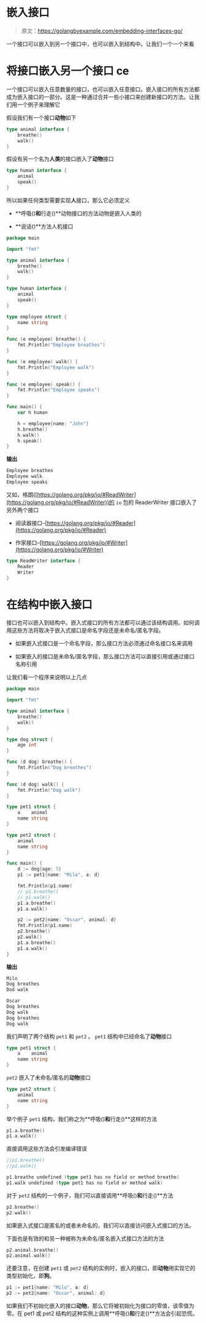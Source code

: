 # 嵌入接口

> 原文：<https://golangbyexample.com/embedding-interfaces-go/>

一个接口可以嵌入到另一个接口中，也可以嵌入到结构中。让我们一个一个来看

# **将接口嵌入另一个接口** ce

一个接口可以嵌入任意数量的接口，也可以嵌入任意接口。嵌入接口的所有方法都成为嵌入接口的一部分。这是一种通过合并一些小接口来创建新接口的方法。让我们用一个例子来理解它

假设我们有一个接口**动物**如下

```go
type animal interface {
    breathe()
    walk()
}
```

假设有另一个名为**人类**的接口嵌入了**动物**接口

```go
type human interface {
    animal
    speak()
}
```

所以如果任何类型需要实现**人**接口，那么它必须定义

*   **呼吸()**和**行走()**动物接口的方法动物是嵌入人类的

*   **说话()**方法人机接口

```go
package main

import "fmt"

type animal interface {
	breathe()
	walk()
}

type human interface {
	animal
	speak()
}

type employee struct {
	name string
}

func (e employee) breathe() {
	fmt.Println("Employee breathes")
}

func (e employee) walk() {
	fmt.Println("Employee walk")
}

func (e employee) speak() {
	fmt.Println("Employee speaks")
}

func main() {
	var h human

	h = employee{name: "John"}
	h.breathe()
	h.walk()
	h.speak()
}
```

**输出**

```go
Employee breathes
Employee walk
Employee speaks
```

又如，格朗([https://golang.org/pkg/io/#ReadWriter](https://golang.org/pkg/io/#ReadWriter))的 `io` 包的 ReaderWriter 接口嵌入了另外两个接口

*   阅读器接口–[https://golang.org/pkg/io/#Reader](https://golang.org/pkg/io/#Reader)

*   作家接口–[https://golang.org/pkg/io/#Writer](https://golang.org/pkg/io/#Writer)

```go
type ReadWriter interface {
    Reader
    Writer
}
```

# **在结构中嵌入接口**

接口也可以嵌入到结构中。嵌入式接口的所有方法都可以通过该结构调用。如何调用这些方法将取决于嵌入式接口是命名字段还是未命名/匿名字段。

*   如果嵌入式接口是一个命名字段，那么接口方法必须通过命名接口名来调用

*   如果嵌入的接口是未命名/匿名字段，那么接口方法可以直接引用或通过接口名称引用

让我们看一个程序来说明以上几点

```go
package main

import "fmt"

type animal interface {
    breathe()
    walk()
}

type dog struct {
    age int
}

func (d dog) breathe() {
    fmt.Println("Dog breathes")
}

func (d dog) walk() {
    fmt.Println("Dog walk")
}

type pet1 struct {
    a    animal
    name string
}

type pet2 struct {
    animal
    name string
}

func main() {
    d := dog{age: 5}
    p1 := pet1{name: "Milo", a: d}

    fmt.Println(p1.name)
    // p1.breathe()
    // p1.walk()
    p1.a.breathe()
    p1.a.walk()

    p2 := pet2{name: "Oscar", animal: d}
    fmt.Println(p1.name)
    p2.breathe()
    p2.walk()
    p1.a.breathe()
    p1.a.walk()
}
```

**输出**

```go
Milo
Dog breathes
Dod walk

Oscar
Dog breathes
Dog walk
Dog breathes
Dog walk
```

我们声明了两个结构 `pet1` 和 `pet2` 。 `pet1` 结构中已经命名了**动物**接口

```go
type pet1 struct {
    a    animal
    name string
}
```

`pet2` 嵌入了未命名/匿名的**动物**接口

```go
type pet2 struct {
    animal
    name string
}
```

举个例子 `pet1` 结构，我们称之为**呼吸()**和**行走()**这样的方法

```go
p1.a.breathe()
p1.a.walk()
```

直接调用这些方法会引发编译错误

```go
//p1.breathe()
//p1.walk()
```

```go
p1.breathe undefined (type pet1 has no field or method breathe)
p1.walk undefined (type pet1 has no field or method walk)
```

对于 `pet2` 结构的一个例子，我们可以直接调用**呼吸()**和**行走()**方法

```go
p2.breathe()
p2.walk()
```

如果嵌入式接口是匿名的或者未命名的，我们可以直接访问嵌入式接口的方法。

下面也是有效的和另一种被称为未命名/匿名嵌入式接口方法的方法

```go
p2.animal.breathe()
p2.animal.walk()
```

还要注意，在创建 `pet1` 或 `pet2` 结构的实例时，嵌入的接口，即**动物**用实现它的类型初始化，即**狗**。

```go
p1 := pet1{name: "Milo", a: d}
p2 := pet2{name: "Oscar", animal: d}
```

如果我们不初始化嵌入的接口**动物**，那么它将被初始化为接口的零值，该零值为零。在 pet1 或 pet2 结构的这种实例上调用**呼吸()**和**行走()**方法会引起恐慌。